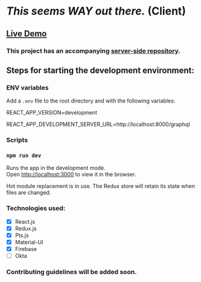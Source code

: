 # *This seems WAY out there.* (Client)

## [Live Demo](https://this-seems-way-out-there.web.app/)

### This project has an accompanying [server-side repository](https://github.com/matt-eric/this-seems-WAY-out-there-node-side).



## Steps for starting the development environment:

### ENV variables

Add a `.env` file to the root directory and with the following variables:

REACT_APP_VERSION=development

REACT_APP_DEVELOPMENT_SERVER_URL=http://localhost:8000/graphql

### Scripts

### `npm run dev`

Runs the app in the development mode.\
Open [http://localhost:3000](http://localhost:3000) to view it in the browser.

Hot module replacement is in use. The Redux store will retain its state when files are changed.

### Technologies used:

- [x] React.js
- [x] Redux.js
- [x] Pts.js
- [x] Material-UI
- [x] Firebase
- [ ] Okta

### Contributing guidelines will be added soon.
